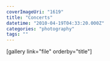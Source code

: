 ```yaml
---
coverImageUri: "1619"
title: "Concerts"
datetime: "2010-04-19T04:33:20.000Z"
categories: "photography"
tags: ""
---
```


\[gallery link="file" orderby="title"\]
